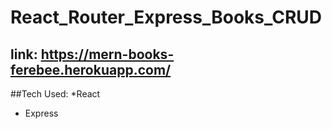 # React_Router_Express_Books_CRUD

## link:  https://mern-books-ferebee.herokuapp.com/


##Tech Used:
*React
* Express
